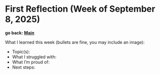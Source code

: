 # First Reflection (Week of September 8, 2025)
__go back: [Main](../index.md)__

What I learned this week (bullets are fine, you may include an image):

- Topic(s):
- What I struggled with:
- What I’m proud of:
- Next steps:
